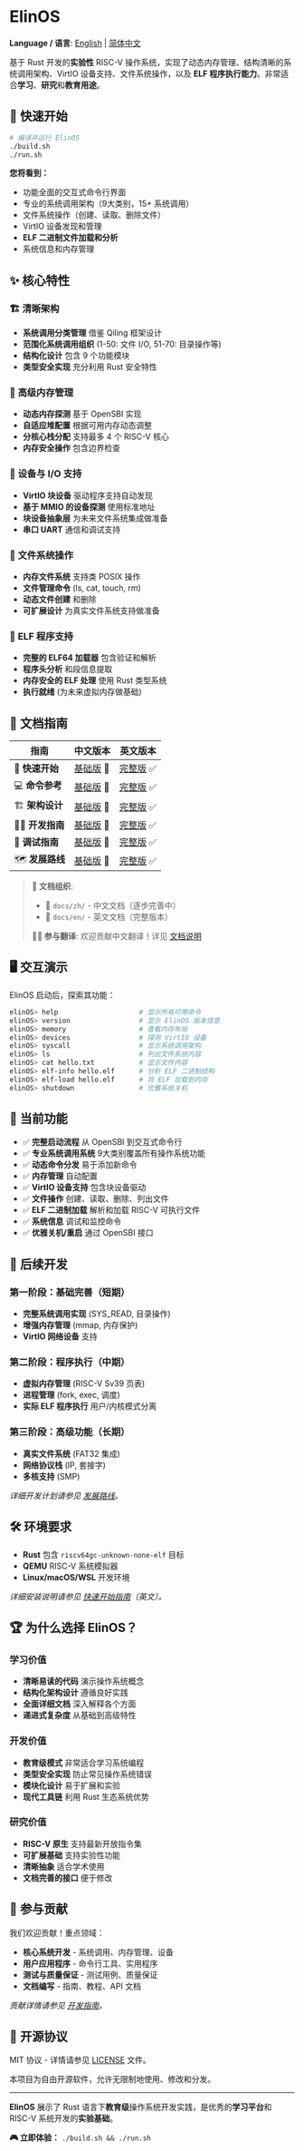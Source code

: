 # ElinOS

**Language / 语言**: [English](README.md) | [简体中文](README_zh.md)

基于 Rust 开发的**实验性** RISC-V 操作系统，实现了动态内存管理、结构清晰的系统调用架构、VirtIO 设备支持、文件系统操作，以及 **ELF 程序执行能力**。非常适合**学习**、**研究**和**教育用途**。

## 🚀 快速开始

```bash
# 编译并运行 ElinOS
./build.sh
./run.sh
```

**您将看到：**
- 功能全面的交互式命令行界面
- 专业的系统调用架构（9大类别，15+ 系统调用）
- 文件系统操作（创建、读取、删除文件）
- VirtIO 设备发现和管理
- **ELF 二进制文件加载和分析**
- 系统信息和内存管理

## ✨ 核心特性

### 🏗 **清晰架构**
- **系统调用分类管理** 借鉴 Qiling 框架设计
- **范围化系统调用组织** (1-50: 文件 I/O, 51-70: 目录操作等)
- **结构化设计** 包含 9 个功能模块
- **类型安全实现** 充分利用 Rust 安全特性

### 💾 **高级内存管理**
- **动态内存探测** 基于 OpenSBI 实现
- **自适应堆配置** 根据可用内存动态调整
- **分核心栈分配** 支持最多 4 个 RISC-V 核心
- **内存安全操作** 包含边界检查

### 🔧 **设备与 I/O 支持**
- **VirtIO 块设备** 驱动程序支持自动发现
- **基于 MMIO 的设备探测** 使用标准地址
- **块设备抽象层** 为未来文件系统集成做准备
- **串口 UART** 通信和调试支持

### 📁 **文件系统操作**
- **内存文件系统** 支持类 POSIX 操作
- **文件管理命令** (ls, cat, touch, rm)
- **动态文件创建** 和删除
- **可扩展设计** 为真实文件系统支持做准备

### 🔄 **ELF 程序支持**
- **完整的 ELF64 加载器** 包含验证和解析
- **程序头分析** 和段信息提取
- **内存安全的 ELF 处理** 使用 Rust 类型系统
- **执行就绪** (为未来虚拟内存做基础)

## 📖 文档指南

| 指南 | 中文版本 | 英文版本 |
|-------|---------|----------|
| 🚀 **快速开始** | [基础版](docs/zh/getting-started.md) 🚧 | [完整版](docs/en/getting-started.md) ✅ |
| 💻 **命令参考** | [基础版](docs/zh/commands.md) 🚧 | [完整版](docs/en/commands.md) ✅ |
| 🏗 **架构设计** | [基础版](docs/zh/architecture.md) 🚧 | [完整版](docs/en/architecture.md) ✅ |
| 👨‍💻 **开发指南** | [基础版](docs/zh/development.md) 🚧 | [完整版](docs/en/development.md) ✅ |
| 🐛 **调试指南** | [基础版](docs/zh/debugging.md) 🚧 | [完整版](docs/en/debugging.md) ✅ |
| 🗺 **发展路线** | [基础版](docs/zh/roadmap.md) 🚧 | [完整版](docs/en/roadmap.md) ✅ |

> **📂 文档组织**: 
> - 📁 `docs/zh/` - 中文文档（逐步完善中）
> - 📁 `docs/en/` - 英文文档（完整版本）
> 
> **🙋‍♀️ 参与翻译**: 欢迎贡献中文翻译！详见 [文档说明](docs/README.md)

## 🖥 交互演示

ElinOS 启动后，探索其功能：

```bash
elinOS> help                    # 显示所有可用命令
elinOS> version                 # 显示 ElinOS 版本信息
elinOS> memory                  # 查看内存布局
elinOS> devices                 # 探测 VirtIO 设备
elinOS> syscall                 # 显示系统调用架构
elinOS> ls                      # 列出文件系统内容
elinOS> cat hello.txt           # 显示文件内容
elinOS> elf-info hello.elf      # 分析 ELF 二进制结构
elinOS> elf-load hello.elf      # 将 ELF 加载到内存
elinOS> shutdown                # 优雅系统关机
```

## 🎯 当前功能

- ✅ **完整启动流程** 从 OpenSBI 到交互式命令行
- ✅ **专业系统调用系统** 9大类别覆盖所有操作系统功能
- ✅ **动态命令分发** 易于添加新命令
- ✅ **内存管理** 自动配置
- ✅ **VirtIO 设备支持** 包含块设备驱动
- ✅ **文件操作** 创建、读取、删除、列出文件
- ✅ **ELF 二进制加载** 解析和加载 RISC-V 可执行文件
- ✅ **系统信息** 调试和监控命令
- ✅ **优雅关机/重启** 通过 OpenSBI 接口

## 🚧 后续开发

### 第一阶段：基础完善（短期）
- **完整系统调用实现** (SYS_READ, 目录操作)
- **增强内存管理** (mmap, 内存保护)
- **VirtIO 网络设备** 支持

### 第二阶段：程序执行（中期）
- **虚拟内存管理** (RISC-V Sv39 页表)
- **进程管理** (fork, exec, 调度)
- **实际 ELF 程序执行** 用户/内核模式分离

### 第三阶段：高级功能（长期）
- **真实文件系统** (FAT32 集成)
- **网络协议栈** (IP, 套接字)
- **多核支持** (SMP)

*详细开发计划请参见 [发展路线](docs/en/roadmap.md)。*

## 🛠 环境要求

- **Rust** 包含 `riscv64gc-unknown-none-elf` 目标
- **QEMU** RISC-V 系统模拟器
- **Linux/macOS/WSL** 开发环境

*详细安装说明请参见 [快速开始指南](docs/en/getting-started.md)（英文）。*

## 🏆 为什么选择 ElinOS？

### 学习价值
- **清晰易读的代码** 演示操作系统概念
- **结构化架构设计** 遵循良好实践
- **全面详细文档** 深入解释各个方面
- **递进式复杂度** 从基础到高级特性

### 开发价值
- **教育级模式** 非常适合学习系统编程
- **类型安全实现** 防止常见操作系统错误
- **模块化设计** 易于扩展和实验
- **现代工具链** 利用 Rust 生态系统优势

### 研究价值
- **RISC-V 原生** 支持最新开放指令集
- **可扩展基础** 支持实验性功能
- **清晰抽象** 适合学术使用
- **文档完善的接口** 便于修改

## 🤝 参与贡献

我们欢迎贡献！重点领域：

- **核心系统开发** - 系统调用、内存管理、设备
- **用户应用程序** - 命令行工具、实用程序
- **测试与质量保证** - 测试用例、质量保证
- **文档编写** - 指南、教程、API 文档

*贡献详情请参见 [开发指南](docs/en/development.md)。*

## 📄 开源协议

MIT 协议 - 详情请参见 [LICENSE](LICENSE) 文件。

本项目为自由开源软件，允许无限制地使用、修改和分发。

---

**ElinOS** 展示了 Rust 语言下**教育级**操作系统开发实践，是优秀的**学习平台**和 RISC-V 系统开发的**实验基础**。

**🎮 立即体验：** `./build.sh && ./run.sh` 